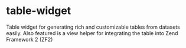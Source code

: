 table-widget
============

Table widget for generating rich and customizable tables from datasets easily. Also featured is a view helper for integrating the table into Zend Framework 2 (ZF2)